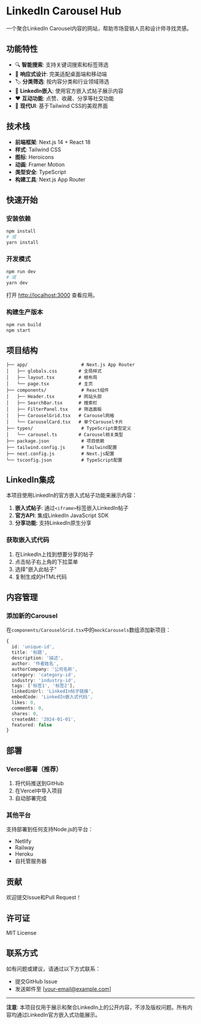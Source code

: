 # LinkedIn Carousel Hub

一个聚合LinkedIn Carousel内容的网站，帮助市场营销人员和设计师寻找灵感。

## 功能特性

- 🔍 **智能搜索**: 支持关键词搜索和标签筛选
- 📱 **响应式设计**: 完美适配桌面端和移动端
- 🏷️ **分类筛选**: 按内容分类和行业领域筛选
- 💎 **LinkedIn嵌入**: 使用官方嵌入式帖子展示内容
- ❤️ **互动功能**: 点赞、收藏、分享等社交功能
- 🎨 **现代UI**: 基于Tailwind CSS的美观界面

## 技术栈

- **前端框架**: Next.js 14 + React 18
- **样式**: Tailwind CSS
- **图标**: Heroicons
- **动画**: Framer Motion
- **类型安全**: TypeScript
- **构建工具**: Next.js App Router

## 快速开始

### 安装依赖

```bash
npm install
# 或
yarn install
```

### 开发模式

```bash
npm run dev
# 或
yarn dev
```

打开 [http://localhost:3000](http://localhost:3000) 查看应用。

### 构建生产版本

```bash
npm run build
npm start
```

## 项目结构

```
├── app/                    # Next.js App Router
│   ├── globals.css        # 全局样式
│   ├── layout.tsx         # 根布局
│   └── page.tsx           # 主页
├── components/             # React组件
│   ├── Header.tsx         # 网站头部
│   ├── SearchBar.tsx      # 搜索栏
│   ├── FilterPanel.tsx    # 筛选面板
│   ├── CarouselGrid.tsx   # Carousel网格
│   └── CarouselCard.tsx   # 单个Carousel卡片
├── types/                  # TypeScript类型定义
│   └── carousel.ts        # Carousel相关类型
├── package.json            # 项目依赖
├── tailwind.config.js      # Tailwind配置
├── next.config.js          # Next.js配置
└── tsconfig.json           # TypeScript配置
```

## LinkedIn集成

本项目使用LinkedIn的官方嵌入式帖子功能来展示内容：

1. **嵌入式帖子**: 通过`<iframe>`标签嵌入LinkedIn帖子
2. **官方API**: 集成LinkedIn JavaScript SDK
3. **分享功能**: 支持LinkedIn原生分享

### 获取嵌入式代码

1. 在LinkedIn上找到想要分享的帖子
2. 点击帖子右上角的下拉菜单
3. 选择"嵌入此帖子"
4. 复制生成的HTML代码

## 内容管理

### 添加新的Carousel

在`components/CarouselGrid.tsx`中的`mockCarousels`数组添加新项目：

```typescript
{
  id: 'unique-id',
  title: '标题',
  description: '描述',
  author: '作者姓名',
  authorCompany: '公司名称',
  category: 'category-id',
  industry: 'industry-id',
  tags: ['标签1', '标签2'],
  linkedinUrl: 'LinkedIn帖子链接',
  embedCode: 'LinkedIn嵌入式代码',
  likes: 0,
  comments: 0,
  shares: 0,
  createdAt: '2024-01-01',
  featured: false
}
```

## 部署

### Vercel部署（推荐）

1. 将代码推送到GitHub
2. 在Vercel中导入项目
3. 自动部署完成

### 其他平台

支持部署到任何支持Node.js的平台：
- Netlify
- Railway
- Heroku
- 自托管服务器

## 贡献

欢迎提交Issue和Pull Request！

## 许可证

MIT License

## 联系方式

如有问题或建议，请通过以下方式联系：
- 提交GitHub Issue
- 发送邮件至 [your-email@example.com]

---

**注意**: 本项目仅用于展示和聚合LinkedIn上的公开内容，不涉及版权问题。所有内容均通过LinkedIn官方嵌入式功能展示。 